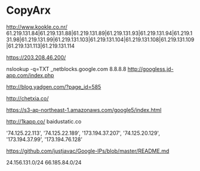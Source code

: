 CopyArx
=======
http://www.kookle.co.nr/
61.219.131.84|61.219.131.88|61.219.131.89|61.219.131.93|61.219.131.94|61.219.131.98|61.219.131.99|61.219.131.103|61.219.131.104|61.219.131.108|61.219.131.109|61.219.131.113|61.219.131.114


https://203.208.46.200/


nslookup -q=TXT _netblocks.google.com 8.8.8.8
http://googless.jd-app.com/index.php

http://blog.yadgen.com/?page_id=585

http://chetxia.co/

https://s3-ap-northeast-1.amazonaws.com/google5/index.html

http://1kapp.co/
 baidustatic.co
 
 
 '74.125.22.113', '74.125.22.189', '173.194.37.207', '74.125.20.129', '173.194.37.99', '173.194.76.128'
 
 
 https://github.com/justjavac/Google-IPs/blob/master/README.md


24.156.131.0/24
66.185.84.0/24
